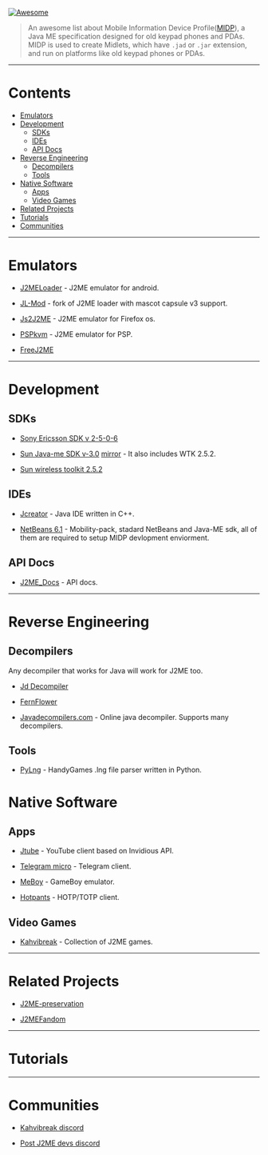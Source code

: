 [![Awesome](https://awesome.re/badge.svg)](https://awesome.re)

>An awesome list about Mobile Information Device Profile([MIDP](https://en.wikipedia.org/wiki/Mobile_Information_Device_Profile)), a Java ME specification designed for old keypad phones and PDAs. MIDP is used to create Midlets, which have `.jad` or `.jar` extension, and run on platforms like old keypad phones or PDAs.

***

# Contents

- [Emulators](#emulators)
- [Development](#development)
    - [SDKs](#sdks)
    - [IDEs](#ides)
    - [API Docs](#api-docs)
- [Reverse Engineering](#reverse-engineering)
    - [Decompilers](#decompilers)
    - [Tools](#tools)
- [Native Software](#native-software)
    - [Apps](#apps)
    - [Video Games](#video-games)
- [Related Projects](#related-projects)
- [Tutorials](#tutorials)
- [Communities](#communities)

***

# Emulators

- [J2MELoader](https://github.com/nikita36078/J2ME-Loader) - J2ME emulator for android.

- [JL-Mod](https://github.com/woesss/JL-Mod) - fork of J2ME loader  with mascot capsule v3 support.

- [Js2J2ME](https://github.com/szatkus/js2me) - J2ME emulator for Firefox os.

- [PSPkvm](https://sourceforge.net/projects/pspkvm/) - J2ME emulator for PSP.

- [FreeJ2ME](https://github.com/hex007/freej2me)


***

# Development

## SDKs

- [Sony Ericsson SDK v 2-5-0-6](https://archive.org/details/semc_java_me_cldc_sdk.2-5-0-6)

- [Sun Java-me SDK v-3.0](https://www.oracle.com/java/technologies/javame-sdk/java-me-sdk-v30.html)  [mirror](https://archive.org/details/sun_java_me_sdk-3_0-win) - It also includes WTK 2.5.2.


- [Sun wireless toolkit 2.5.2](https://www.oracle.com/java/technologies/java-archive-downloads-javame-downloads.html#sun_java_wireless_toolkit-2.5.2_01)


## IDEs

- [Jcreator](https://en.m.wikipedia.org/wiki/JCreator) - Java IDE written in C++.

- [NetBeans 6.1](https://archive.org/download/netbeans-olds/6.1) -  Mobility-pack, stadard NetBeans and Java-ME sdk, all of them are required to setup MIDP devlopment enviorment.


## API Docs

- [J2ME_Docs](https://nikita36078.github.io/J2ME_Docs) - API docs.

***

# Reverse Engineering

## Decompilers

Any decompiler that works for Java will work for J2ME too.

- [Jd Decompiler](https://java-decompiler.github.io)

- [FernFlower](https://github.com/fesh0r/fernflower)

- [Javadecompilers.com](https://www.javadecompilers.com) - Online java decompiler. Supports many decompilers.


## Tools

- [PyLng](https://github.com/CakesTwix/pylng) - HandyGames .lng file parser written in Python.


# Native Software

## Apps

- [Jtube](https://github.com/shinovon/JTube) - YouTube client based on Invidious API.

- [Telegram micro](https://github.com/faissaloo/telegram-micro) - Telegram client.

- [MeBoy](http://arktos.se/meboy) - GameBoy emulator.

- [Hotpants](https://github.com/baumschubser/hotpants/) - HOTP/TOTP client.


## Video Games

- [Kahvibreak](https://bluemaxima.org/kahvibreak) - Collection of J2ME games.

***

# Related Projects

- [J2ME-preservation](https://github.com/j2me-preservation/j2me-preservation)

- [J2MEFandom](j2me.fandom.com/wiki/development_tools)

***

# Tutorials



***

# Communities
 
- [Kahvibreak discord](https://discord.gg/8TgbHAG)

- [Post J2ME devs discord](https://discord.gg/MszXTsqaKG)
